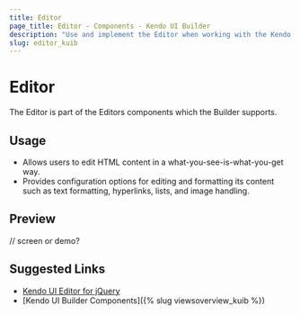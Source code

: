 ```yaml
---
title: Editor
page_title: Editor - Components - Kendo UI Builder
description: "Use and implement the Editor when working with the Kendo UI Builder tool for creating and managing Angular and AngularJS-based web applications."
slug: editor_kuib
---
```


# Editor

The Editor is part of the Editors components which the Builder supports.

## Usage

* Allows users to edit HTML content in a what-you-see-is-what-you-get way.
* Provides configuration options for editing and formatting its content such as text formatting, hyperlinks, lists, and image handling.

## Preview

// screen or demo?

## Suggested Links

* [Kendo UI Editor for jQuery](https://demos.telerik.com/kendo-ui/editor/index)
* [Kendo UI Builder Components]({% slug viewsoverview_kuib %})
